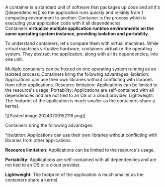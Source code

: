 A container is a standard unit of software that packages up code and all it's [[dependencies]] so the application runs quickly and reliably from 1 computing environment to another. Container is the process which is executing your application code with it all dependencies. Containers **virtualize multiple application runtime environments on the same operating system instance, providing isolation and portability**.


To understand containers, let's compare them with virtual machines. While virtual machines virtualize hardware, containers virtualize the operating system. They abstract the application, along with all its dependencies, into one unit. 

Multiple containers can be hosted on one operating system running as an isolated process: Containers bring the following advantages: Isolation: Applications can use their own libraries without conflicting with libraries from other applications. Resource limitation: Applications can be limited to the resource's usage. Portability: Applications are self-contained with all dependencies and are not tied to an OS or a cloud provider. Lightweight: The footprint of the application is much smaller as the containers share a kernel.

![[Pasted image 20240709152116.png]]

Containers bring the following advantages:

**Isolation*: Applications can use their own libraries without conflicting with libraries from other applications. 

**Resource limitation**: Applications can be limited to the resource's usage.

**Portability**: Applications are self-contained with all dependencies and are not tied to an OS or a cloud provider.

**Lightweight**: The footprint of the application is much smaller as the containers share a kernel.